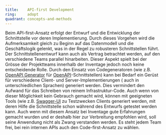 ```yaml
---
title:    API-first Development  
ring:     adopt  
quadrant: concepts-and-methods
---
```


Beim API-first-Ansatz erfolgt der Entwurf und die Entwicklung der Schnittstelle vor deren Implementierung. Durch dieses
Vorgehen wird die Aufmerksamkeit gleich zu Beginn auf das Datenmodell und die Geschäftslogik gelenkt, was in der Regel
zu robusteren Schnittstellen führt. Der Schnittstellenentwurf kann auch als Vertrag betrachtet werden, auf den
verschiedene Teams parallel hinarbeiten. Dieser Aspekt spielt bei der Grösse der Projektteams innerhalb der Inventage
jedoch noch keine entscheidende Rolle. Durch den Einsatz von Codegeneratoren (wie
z.B. [OpenAPI Generator](openapi-generator) für [OpenAPI](openapi)-Schnittstellen) kann bei Bedarf ein Gerüst für
verschiedene Client- und Server-Implementierungen (
auch in unterschiedlichen Sprachen) generiert werden. Dies vermindert den Aufwand für das Schreiben von reinem
Infrastruktur-Code. Auch wenn von dieser Möglichkeit kein Gebrauch gemacht wird, können mit geeigneten Tools (wie z.B.
[Swagger-UI](swaggerui) zu Testzwecken Clients generiert werden, mit deren Hilfe die Schnittstelle schon während des
Entwurfs getestet werden kann. Auch wenn mit diesem Ansatz bei Inventage gute Erfahrungen gemacht wurden und er deshalb
hier zur Verbreitung empfohlen wird, soll seine Anwendung nicht als Zwang verstanden werden. Es steht jedem Team frei,
bei rein internen APIs auch den Code-first-Ansatz zu wählen.

[openapi-generator]: https://openapi-generator.tech/
[openapi]: https://www.openapis.org/
[swaggerui]: https://swagger.io/tools/swagger-ui/
